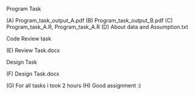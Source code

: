 Program Task

(A) Program_task_output_A.pdf 
(B) Program_task_output_B.pdf 
(C) Program_task_A.R, Program_task_A.R 
(D) About data and Assumption.txt 

Code Review task

(E) Review Task.docx

Design Task

(F) Design Task.docx

(G) For all tasks i took 2 hours
(H) Good assignment :)
